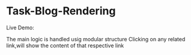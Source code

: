 # Task-Blog-Rendering

Live Demo:

The main logic is handled usig modular structure
Clicking on any related link,will show the content of that respective link
